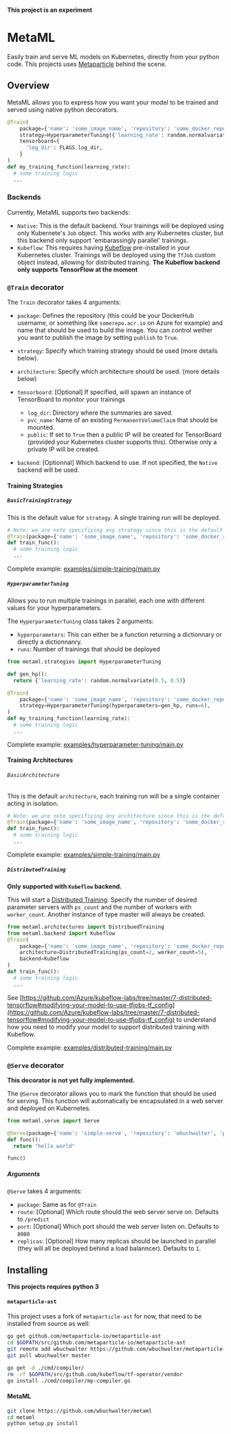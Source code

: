 **This project is an experiment**

# MetaML

Easily train and serve ML models on Kubernetes, directly from your python code.
This projects uses [Metaparticle](https://github.com/wbuchwalter/metaparticle-ast) behind the scene.

## Overview

MetaML allows you to express how you want your model to be trained and served using native python decorators.  

```python
@Train(
    package={'name': 'some_image_name', 'repository': 'some_docker_repo', 'publish': True},
    strategy=HyperparameterTuning({'learning_rate': random.normalvariate(0.5, 0.5)}, parallelism=3),
    tensorboard={
      'log_dir': FLAGS.log_dir,
    }
)
def my_training_function(learning_rate):
  # some training logic
  ...
```

### Backends

Currently, MetaML supports two backends:
* `Native`: This is the default backend. Your trainings will be deployed using only Kubernete's `Job` object. This works with any Kubernetes cluster, but this backend only support 'embarassingly parallel' trainings.
* `Kubeflow`: This requires having [Kubeflow](https://github.com/kubeflow/kubeflow) pre-installed in your Kubernetes cluster. Trainings will be deployed using the `TfJob` custom object instead, allowing for distributed training. **The Kubeflow backend only supports TensorFlow at the moment**

### `@Train` decorator

The `Train` decorator takes 4 arguments:

* `package`: Defines the repository (this could be your DockerHub username, or something like `somerepo.acr.io` on Azure for example) and name that should be used to build the image. You can control wether you want to publish the image by setting `publish` to `True`.
* `strategy`: Specify which training strategy should be used (more details below).
* `architecture`: Specify which architecture should be used. (more details below)
* `tensorboard`: [Optional] If specified, will spawn an instance of TensorBoard to monitor your trainings
  * `log_dir`: Directory where the summaries are saved.
  * `pvc_name`: Name of an existing `PermanentVolumeClaim` that should be mounted.
  * `public`: If set to `True` then a public IP will be created for TensorBoard (provided your Kubernetes cluster supports this). Otherwise only a private IP will be created.

* `backend`: [Optionnal] Which backend to use. If not specified, the `Native` backend will be used.

#### Training Strategies

##### `BasicTrainingStrategy`

This is the default value for `strategy`. A single training run will be deployed. 

```python
# Note: we are note specifiying any strategy since this is the default value
@Train(package={'name': 'some_image_name', 'repository': 'some_docker_repo', 'publish': True})
def train_func():
  # some training logic
  ...
```

Complete example: [examples/simple-training/main.py](./examples/simple-training/main.py)


##### `HyperparameterTuning`
Allows you to run multiple trainings in parallel, each one with different values for your hyperparameters.

The `HyperparameterTuning` class takes 2 arguments:
* `hyperparameters`: This can either be a function returning a dictionnary or directly a dictionnanry.
* `runs`: Number of trainings that should be deployed

```python
from metaml.strategies import HyperparameterTuning

def gen_hp():
  return {'learning_rate': random.normalvariate(0.5, 0.5)}

@Train(
    package={'name': 'some_image_name', 'repository': 'some_docker_repo', 'publish': True},
    strategy=HyperparameterTuning(hyperparameters=gen_hp, runs=6),
)
def my_training_function(learning_rate):
  # some training logic
  ...
```

Complete example: [examples/hyperparameter-tuning/main.py](./examples/hyperparameter-tuning/main.py)


#### Training Architectures

###### `BasicArchitecture`

This is the default `architecture`, each training run will be a single container acting in isolation.

```python
# Note: we are note specifiying any architecture since this is the default value
@Train(package={'name': 'some_image_name', 'repository': 'some_docker_repo', 'publish': True})
def train_func():
  # some training logic
  ...
```

Complete example: [examples/simple-training/main.py](./examples/simple-training/main.py)


##### `DistributedTraining`

**Only supported with `Kubeflow` backend.**

This will start a [Distributed Training](https://www.tensorflow.org/deploy/distributed). 
Specify the number of desired parameter servers with `ps_count` and the number of workers with `worker_count`.
Another instance of type master will always be created.

```python
from metaml.architectures import DistribuedTraining
from metaml.backend import Kubeflow
@Train(
    package={'name': 'some_image_name', 'repository': 'some_docker_repo', 'publish': True},
    architecture=DistributedTraining(ps_count=2, worker_count=5),
    backend=Kubeflow
)
def train_func():
  # some training logic
  ...
```

See [https://github.com/Azure/kubeflow-labs/tree/master/7-distributed-tensorflow#modifying-your-model-to-use-tfjobs-tf_config](https://github.com/Azure/kubeflow-labs/tree/master/7-distributed-tensorflow#modifying-your-model-to-use-tfjobs-tf_config) to understand how you need to modify your model to support distributed training with Kubeflow.

Complete example: [examples/distributed-training/main.py](./examples/distributed-training/main.py)

### `@Serve` decorator

**This decorator is not yet fully implemented.**

The `@Serve` decorator allows you to mark the function that should be used for serving.
This function will automatically be encapsulated in a web server and deployed on Kubernetes.

```python
from metaml.serve import Serve

@Serve(package={'name': 'simple-serve', 'repository': 'wbuchwalter', 'publish': True})
def func():
  return "hello world"

func()
```

##### Arguments
`@Serve` takes 4 arguments:
* `package`: Same as for `@Train`
* `route`: [Optional] Which route should the web server serve on. Defaults to `/predict`
* `port`: [Optional] Which port should the web server listen on. Defaults to `8080`
* `replicas`: [Optional] How many replicas should be launched in parallel (they will all be deployed behind a load balanncer). Defaults to `1`.

## Installing

**This projects requires python 3**

#### `metaparticle-ast`

This project uses a fork of `metaparticle-ast` for now, that need to be installed from source as well:

```bash
go get github.com/metaparticle-io/metaparticle-ast
cd $GOPATH/src/github.com/metaparticle-io/metaparticle-ast
git remote add wbuchwalter https://github.com/wbuchwalter/metaparticle-ast
git pull wbuchwalter master

go get -d ./cmd/compiler/
rm -rf $GOPATH/src/github.com/kubeflow/tf-operator/vendor
go install ./cmd/compiler/mp-compiler.go
```

#### MetaML

```bash
git clone https://github.com/wbuchwalter/metaml
cd metaml
python setup.py install
```
